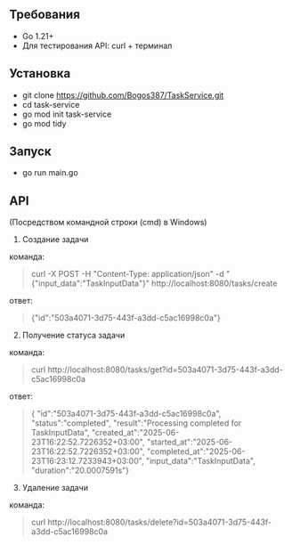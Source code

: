 ## Требования
- Go 1.21+
- Для тестирования API: curl + терминал

## Установка
- git clone https://github.com/Bogos387/TaskService.git
- cd task-service
- go mod init task-service
- go mod tidy

## Запуск
- go run main.go

## API
(Посредством командной строки (cmd) в Windows)
1. Создание задачи

команда:

> curl -X POST -H "Content-Type: application/json" -d "{\"input_data\":\"TaskInputData\"}" http://localhost:8080/tasks/create

ответ:

> {"id":"503a4071-3d75-443f-a3dd-c5ac16998c0a"}

2. Получение статуса задачи

команда:

> curl http://localhost:8080/tasks/get?id=503a4071-3d75-443f-a3dd-c5ac16998c0a

ответ:

> {
"id":"503a4071-3d75-443f-a3dd-c5ac16998c0a",
"status":"completed",
"result":"Processing completed for TaskInputData",
"created_at":"2025-06-23T16:22:52.7226352+03:00",
"started_at":"2025-06-23T16:22:52.7226352+03:00",
"completed_at":"2025-06-23T16:23:12.7233943+03:00",
"input_data":"TaskInputData",
"duration":"20.0007591s"}

3. Удаление задачи

команда:

> curl http://localhost:8080/tasks/delete?id=503a4071-3d75-443f-a3dd-c5ac16998c0a



